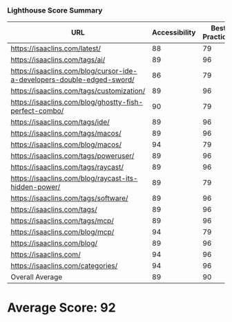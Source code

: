 ### Lighthouse Score Summary
| URL | Accessibility | Best Practices | Performance | SEO |
|-----|---------------|----------------|-------------|-----|
| https://isaaclins.com/latest/ | 88 | 79 | 72 | 100 |
| https://isaaclins.com/tags/ai/ | 89 | 96 | 100 | 90 |
| https://isaaclins.com/blog/cursor-ide-a-developers-double-edged-sword/ | 86 | 79 | 100 | 100 |
| https://isaaclins.com/tags/customization/ | 89 | 96 | 100 | 90 |
| https://isaaclins.com/blog/ghostty-fish-perfect-combo/ | 90 | 79 | 100 | 100 |
| https://isaaclins.com/tags/ide/ | 89 | 96 | 100 | 90 |
| https://isaaclins.com/tags/macos/ | 89 | 96 | 100 | 90 |
| https://isaaclins.com/blog/macos/ | 94 | 79 | 100 | 100 |
| https://isaaclins.com/tags/poweruser/ | 89 | 96 | 100 | 90 |
| https://isaaclins.com/tags/raycast/ | 89 | 96 | 100 | 90 |
| https://isaaclins.com/blog/raycast-its-hidden-power/ | 89 | 79 | 100 | 100 |
| https://isaaclins.com/tags/software/ | 89 | 96 | 100 | 90 |
| https://isaaclins.com/tags/ | 89 | 96 | 100 | 90 |
| https://isaaclins.com/tags/mcp/ | 89 | 96 | 100 | 90 |
| https://isaaclins.com/blog/mcp/ | 94 | 79 | 100 | 100 |
| https://isaaclins.com/blog/ | 89 | 96 | 100 | 90 |
| https://isaaclins.com/ | 94 | 96 | 100 | 80 |
| https://isaaclins.com/categories/ | 94 | 96 | 100 | 90 |
| Overall Average | 89 | 90 | 98 | 92 |

# Average Score: 92
